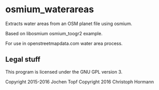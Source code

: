 # osmium_waterareas

Extracts water areas from an OSM planet file using osmium.

Based on libosmium osmium_toogr2 example.

For use in openstreetmapdata.com water area process.

## Legal stuff

This program is licensed under the GNU GPL version 3.

Copyright 2015-2016 Jochen Topf
Copyright 2016 Christoph Hormann
